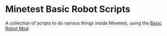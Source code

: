 Minetest Basic Robot Scripts
============================

A collection of scripts to do various things inside Minetest, using the [Basic Robot Mod](https://github.com/ac-minetest/basic_robot).

